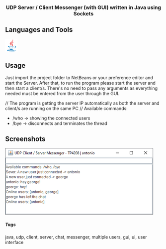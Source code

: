 <h3 align="center">UDP Server / Client Messenger (with GUI) written in Java using Sockets</h3>  

  ## Languages and Tools
 <a href="https://www.java.com" target="_blank"> <img src="https://raw.githubusercontent.com/devicons/devicon/master/icons/java/java-original.svg" alt="java" width="40" height="40"/> </a> 

## Usage
Just import the project folder to NetBeans or your preference editor and start the Server. 
After that, to run the program please start the server and then start a client/s. There's no need to pass any arguments as everything needed must be entered from the user through the GUI.

// The program is getting the server IP automatically as both the server and client/s are running on the same PC
// Available commands: 
* /who -> showing the connected users
* /bye -> disconnects and terminates the thread

## Screenshots
![image](capture.png)

<h5>Tags</h5>
java, udp, client, server, chat, messenger, multiple users, gui, ui, user interface
